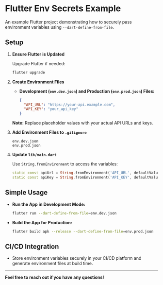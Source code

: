# Flutter Env Secrets Example

An example Flutter project demonstrating how to securely pass environment variables using `--dart-define-from-file`.

## Setup

1. **Ensure Flutter is Updated**

   Upgrade Flutter if needed:

   ```bash
   flutter upgrade
   ```

2. **Create Environment Files**

    - **Development (`env.dev.json`) and Production (`env.prod.json`) Files:**

      ```json
      {
        "API_URL": "https://your-api.example.com",
        "API_KEY": "your_api_key"
      }
      ```

   **Note:** Replace placeholder values with your actual API URLs and keys.

3. **Add Environment Files to `.gitignore`**

   ```gitignore
   env.dev.json
   env.prod.json
   ```

4. **Update `lib/main.dart`**

   Use `String.fromEnvironment` to access the variables:

   ```dart
   static const apiUrl = String.fromEnvironment('API_URL', defaultValue: 'Not Found');
   static const apiKey = String.fromEnvironment('API_KEY', defaultValue: 'Not Found');
   ```

## Simple Usage

- **Run the App in Development Mode:**

  ```bash
  flutter run --dart-define-from-file=env.dev.json
  ```

- **Build the App for Production:**

  ```bash
  flutter build apk --release --dart-define-from-file=env.prod.json
  ```

## CI/CD Integration

- Store environment variables securely in your CI/CD platform and generate environment files at build time.

---

**Feel free to reach out if you have any questions!**

